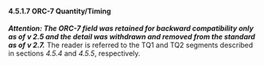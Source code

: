 #### 4.5.1.7 ORC-7 Quantity/Timing

**_Attention: The ORC-7 field was retained for backward compatibility only as of v 2.5 and the detail was withdrawn and removed from the standard as of v 2.7._** The reader is referred to the TQ1 and TQ2 segments described in sections _4.5.4_ and _4.5.5_, respectively.
